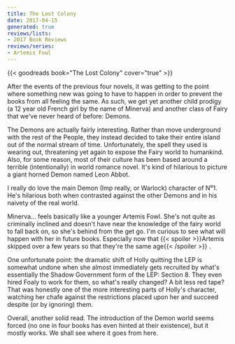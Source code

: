 ```yaml
---
title: The Lost Colony
date: 2017-04-15
generated: true
reviews/lists:
- 2017 Book Reviews
reviews/series:
- Artemis Fowl
---
```

{{< goodreads book="The Lost Colony" cover="true" >}}

After the events of the previous four novels, it was getting to the point where something new was going to have to happen in order to prevent the books from all feeling the same. As such, we get yet another child prodigy (a 12 year old French girl by the name of Minerva) and another class of Fairy that we've never heard of before: Demons.  

The Demons are actually fairly interesting. Rather than move underground with the rest of the People, they instead decided to take their entire island out of the normal stream of time. Unfortunately, the spell they used is wearing out, threatening yet again to expose the Fairy world to humankind. Also, for some reason, most of their culture has been based around a terrible (intentionally) in world romance novel. It's kind of hilarious to picture a giant horned Demon named Leon Abbot.  

<!--more-->

I really do love the main Demon (Imp really, or Warlock) character of N⁰1. He's hilarious both when contrasted against the other Demons and in his naivety of the real world.  

Minerva... feels basically like a younger Artemis Fowl. She's not quite as criminally inclined and doesn't have near the knowledge of the fairy world to fall back on, so she's behind from the get go. I'm curious to see what will happen with her in future books. Especially now that  {{< spoiler >}}Artemis skipped over a few years so that they're the same age{{< /spoiler >}}  .  

One unfortunate point: the dramatic shift of Holly quitting the LEP is somewhat undone when she almost immediately gets recruited by what's essentially the Shadow Government form of the LEP: Section 8. They even hired Foaly to work for them, so what's really changed? A bit less red tape? That was honestly one of the more interesting parts of Holly's character, watching her chafe against the restrictions placed upon her and succeed despite (or by ignoring) them.  

Overall, another solid read. The introduction of the Demon world seems forced (no one in four books has even hinted at their existence), but it mostly works. We shall see where it goes from here.


